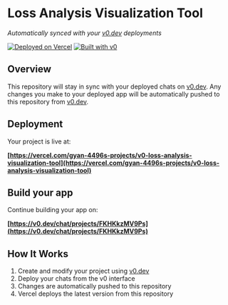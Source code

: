 # Loss Analysis Visualization Tool

*Automatically synced with your [v0.dev](https://v0.dev) deployments*

[![Deployed on Vercel](https://img.shields.io/badge/Deployed%20on-Vercel-black?style=for-the-badge&logo=vercel)](https://vercel.com/gyan-4496s-projects/v0-loss-analysis-visualization-tool)
[![Built with v0](https://img.shields.io/badge/Built%20with-v0.dev-black?style=for-the-badge)](https://v0.dev/chat/projects/FKHKkzMV9Ps)

## Overview

This repository will stay in sync with your deployed chats on [v0.dev](https://v0.dev).
Any changes you make to your deployed app will be automatically pushed to this repository from [v0.dev](https://v0.dev).

## Deployment

Your project is live at:

**[https://vercel.com/gyan-4496s-projects/v0-loss-analysis-visualization-tool](https://vercel.com/gyan-4496s-projects/v0-loss-analysis-visualization-tool)**

## Build your app

Continue building your app on:

**[https://v0.dev/chat/projects/FKHKkzMV9Ps](https://v0.dev/chat/projects/FKHKkzMV9Ps)**

## How It Works

1. Create and modify your project using [v0.dev](https://v0.dev)
2. Deploy your chats from the v0 interface
3. Changes are automatically pushed to this repository
4. Vercel deploys the latest version from this repository